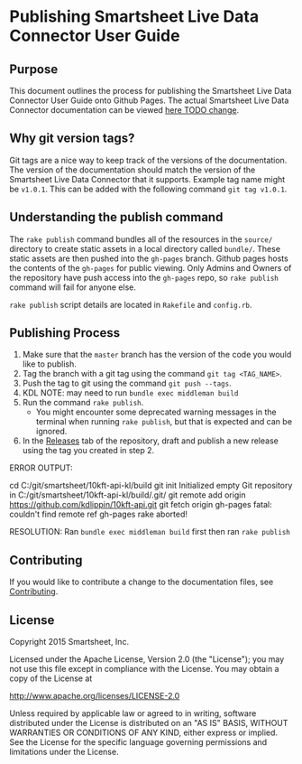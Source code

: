 # Publishing Smartsheet Live Data Connector User Guide

## Purpose

This document outlines the process for publishing the Smartsheet Live Data Connector User Guide onto Github Pages. The actual Smartsheet Live Data Connector documentation can be viewed [here TODO change](http://smartsheet-platform.github.io/odbc-docs). 

## Why git version tags?
Git tags are a nice way to keep track of the versions of the documentation. The version of the documentation should match the version of the Smartsheet Live Data Connector that it supports. Example tag name might be `v1.0.1`. This can be added with the following command `git tag v1.0.1`.

## Understanding the publish command
The `rake publish` command bundles all of the resources in the `source/` directory to create static assets in a local directory called `bundle/`. These static assets are then pushed into the `gh-pages` branch. Github pages hosts the contents of the `gh-pages` for public viewing. Only Admins and Owners of the repository have push access into the `gh-pages` repo, so `rake publish` command will fail for anyone else.

`rake publish` script details are located in `Rakefile` and `config.rb`.

## Publishing Process
1. Make sure that the `master` branch has the version of the code you would like to publish. 
2. Tag the branch with a git tag using the command `git tag <TAG_NAME>`.
3. Push the tag to git using the command `git push --tags`.
3. KDL NOTE: may need to run `bundle exec middleman build`
4. Run the command `rake publish`.
   * You might encounter some deprecated warning messages in the terminal when running `rake publish`, but that is expected and can be ignored.  
5. In the [Releases](https://github.com/smartsheet-platform/odbc-docs/releases) tab of the repository, draft and publish a new release using the tag you created in step 2. 

ERROR OUTPUT:

cd C:/git/smartsheet/10kft-api-kl/build
git init
Initialized empty Git repository in C:/git/smartsheet/10kft-api-kl/build/.git/
git remote add origin https://github.com/kdlippin/10kft-api.git
git fetch origin gh-pages
fatal: couldn't find remote ref gh-pages
rake aborted!

RESOLUTION:
Ran `bundle exec middleman build` first then ran `rake publish`

## Contributing
If you would like to contribute a change to the documentation files, see [Contributing](CONTRIBUTING.md).

## License

Copyright 2015 Smartsheet, Inc.

Licensed under the Apache License, Version 2.0 (the
"License"); you may not use this file except in compliance
with the License. You may obtain a copy of the License at

http://www.apache.org/licenses/LICENSE-2.0

Unless required by applicable law or agreed to in writing,
software distributed under the License is distributed on an
"AS IS" BASIS, WITHOUT WARRANTIES OR CONDITIONS OF ANY KIND,
either express or implied. See the License for the specific
language governing permissions and limitations under the
License.

